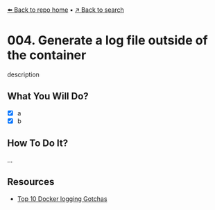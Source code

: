[⬅️ Back to repo home](https://github.com/Blankscreen-exe/docker-practice) ▪️ [↗️ Back to search](https://blankscreen-exe.github.io/docker-practice/)

# 004. Generate a log file outside of the container

description

## What You Will Do?

- [x] a
- [x] b

## How To Do It?

... 

## Resources

- [Top 10 Docker logging Gotchas](https://sematext.com/blog/top-10-docker-logging-gotchas/)
